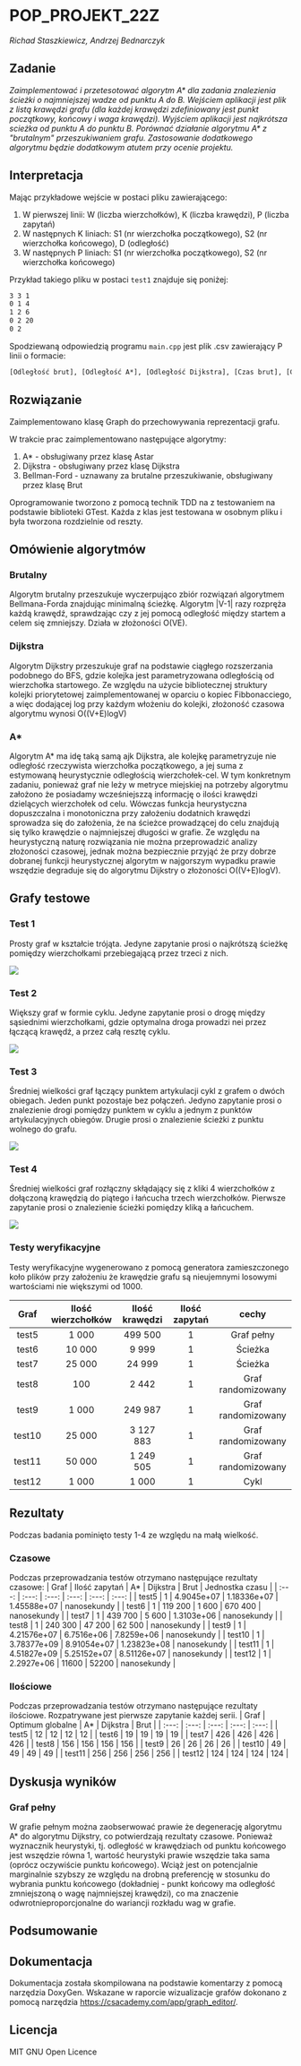 # POP_PROJEKT_22Z
_Richad Staszkiewicz, Andrzej Bednarczyk_

## Zadanie
_Zaimplementować i przetesotować algorytm A\* dla zadania znalezienia ścieżki o najmniejszej wadze od punktu A do B. Wejściem aplikacji jest plik z listą krawędzi grafu (dla każdej krawędzi zdefiniowany jest punkt początkowy, końcowy i waga krawędzi). Wyjściem aplikacji jest najkrótsza scieżka od punktu A do punktu B. Porównać działanie algorytmu A\* z "brutalnym" przeszukiwaniem grafu. Zastosowanie dodatkowego algorytmu będzie dodatkowym atutem przy ocenie projektu._

## Interpretacja
Mając przykładowe wejście w postaci pliku zawierającego:
1. W pierwszej linii: W (liczba wierzchołków), K (liczba krawędzi), P (liczba zapytań)
2. W następnych K liniach: S1 (nr wierzchołka początkowego), S2 (nr wierzchołka końcowego), D (odległość)
3. W następnych P liniach: S1 (nr wierzchołka początkowego), S2 (nr wierzchołka końcowego)

Przykład takiego pliku w postaci `test1` znajduje się poniżej:
```txt
3 3 1
0 1 4
1 2 6
0 2 20
0 2
```

Spodziewaną odpowiedzią programu `main.cpp` jest plik .csv zawierający P linii o formacie:
```txt
[Odległość brut], [Odległość A*], [Odległość Dijkstra], [Czas brut], [Czas A*], [Czas Dijkstra]
```

## Rozwiązanie
Zaimplementowano klasę Graph do przechowywania reprezentacji grafu.

W trakcie prac zaimplementowano następujące algorytmy:
1. A* - obsługiwany przez klasę Astar
2. Dijkstra - obsługiwany przez klasę Dijkstra
3. Bellman-Ford - uznawany za brutalne przeszukiwanie, obsługiwany przez klasę Brut

Oprogramowanie tworzono z pomocą technik TDD na z testowaniem na podstawie biblioteki GTest. Każda z klas jest testowana w osobnym pliku i była tworzona rozdzielnie od reszty.


## Omówienie algorytmów

### Brutalny
Algorytm brutalny przeszukuje wyczerpująco zbiór rozwiązań algorytmem Bellmana-Forda znajdując minimalną ścieżkę. Algorytm |V-1| razy rozpręża każdą krawędź, sprawdzając czy z jej pomocą odległość między startem a celem się zmniejszy. Działa w złożoności O(VE).

### Dijkstra
Algorytm Dijkstry przeszukuje graf na podstawie ciągłego rozszerzania podobnego do BFS, gdzie kolejka jest parametryzowana odległością od wierzchołka startowego. Ze względu na użycie bibliotecznej struktury kolejki priorytetowej zaimplementowanej w oparciu o kopiec Fibbonacciego, a więc dodającej log przy każdym włożeniu do kolejki, złożoność czasowa algorytmu wynosi O((V+E)logV)

### A*
Algorytm A* ma idę taką samą ajk Dijkstra, ale kolejkę parametryzuje nie odległość rzeczywista wierzchołka początkowego, a jej suma z estymowaną heurystycznie odległością wierzchołek-cel. W tym konkretnym zadaniu, ponieważ graf nie leży w metryce miejskiej na potrzeby algorytmu założono że posiadamy wcześniejszzą informację o ilości krawędzi dzielących wierzchołek od celu. Wówczas funkcja heurystyczna dopuszczalna i monotoniczna przy założeniu dodatnich krawędzi sprowadza się do założenia, że na ścieżce prowadzącej do celu znajdują się tylko krawędzie o najmniejszej długości w grafie. Ze względu na heurystyczną naturę rozwiązania nie można przeprowadzić analizy złożoności czasowej, jednak można bezpiecznie przyjąć że przy dobrze dobranej funkcji heurystycznej algorytm w najgorszym wypadku prawie wszędzie degraduje się do algorytmu Dijkstry o złożoności O((V+E)logV).

## Grafy testowe
### Test 1
Prosty graf w kształcie trójąta. Jedyne zapytanie prosi o najkrótszą ścieżkę pomiędzy wierzchołkami przebiegającą przez trzeci z nich.

![](raport_data/test1.png)

### Test 2
Większy graf w formie cyklu. Jedyne zapytanie prosi o drogę między sąsiednimi wierzchołkami, gdzie optymalna droga prowadzi nei przez łączącą krawędź, a przez całą resztę cyklu.

![](raport_data/test2.png)

### Test 3
Średniej wielkości graf łączący punktem artykulacji cykl z grafem o dwóch obiegach. Jeden punkt pozostaje bez połączeń. Jedyno zapytanie prosi o znalezienie drogi pomiędzy punktem w cyklu a jednym z punktów artykulacyjnych obiegów. Drugie prosi o znalezienie ścieżki z punktu wolnego do grafu.

![](raport_data/test3.png)

### Test 4
Średniej wielkości graf rozłączny skłądający się z kliki 4 wierzchołków z dołączoną krawędzią do piątego i łańcucha trzech wierzchołków. Pierwsze zapytanie prosi o znalezienie ścieżki pomiędzy kliką a łańcuchem.

![](raport_data/test4.png)

### Testy weryfikacyjne
Testy weryfikacyjne wygenerowano z pomocą generatora zamieszczonego koło plików przy założeniu że krawędzie grafu są nieujemnymi losowymi wartościami nie większymi od 1000.

| Graf | Ilość wierzchołków | Ilość krawędzi | Ilość zapytań | cechy |
| :---: | :---: | :---: | :---: |  :---: |
| test5 | 1 000 | 499 500 | 1 | Graf pełny |
| test6 | 10 000 | 9 999 | 1 | Ścieżka |
| test7 | 25 000 | 24 999 | 1 | Ścieżka |
| test8 | 100 | 2 442 | 1 | Graf randomizowany |
| test9 | 1 000 | 249 987 | 1 | Graf randomizowany |
| test10 | 25 000 | 3 127 883 | 1 | Graf randomizowany |
| test11 | 50 000 | 1 249 505 | 1 | Graf randomizowany |
| test12 | 1 000 | 1 000 | 1 | Cykl |

## Rezultaty

Podczas badania pominięto testy 1-4 ze względu na małą wielkość.

### Czasowe
Podczas przeprowadzania testów otrzymano następujące rezultaty czasowe:
| Graf | Ilość zapytań | A* | Dijkstra | Brut | Jednostka czasu |
| :---: | :---: | :---: | :---: | :---: | :---: |
| test5 | 1 | 4.9045e+07 | 1.18336e+07 | 1.45588e+07 | nanosekundy |
| test6 | 1 | 119 200 | 1 600 | 670 400 | nanosekundy |
| test7 | 1 | 439 700 | 5 600 | 1.3103e+06 | nanosekundy |
| test8 | 1 | 240 300 | 47 200 | 62 500 | nanosekundy |
| test9 | 1 | 4.21576e+07 | 6.7516e+06 | 7.8259e+06 | nanosekundy |
| test10 | 1 | 3.78377e+09 | 8.91054e+07 | 1.23823e+08 | nanosekundy |
| test11 | 1 | 4.51827e+09 | 5.25152e+07 | 8.51126e+07 | nanosekundy |
| test12 | 1 | 2.2927e+06 | 11600 | 52200 | nanosekundy |

### Ilościowe
Podczas przeprowadzania testów otrzymano następujące rezultaty ilościowe.
Rozpatrywane jest pierwsze zapytanie każdej serii.
| Graf | Optimum globalne | A* | Dijkstra | Brut |
| :---: | :---: | :---: | :---: | :---: |
| test5 | 12 | 12 | 12 | 12 |
| test6 | 19 | 19 | 19 | 19 |
| test7 | 426 | 426 | 426 | 426 |
| test8 | 156 | 156 | 156 | 156 |
| test9 | 26 | 26 | 26 | 26 |
| test10 | 49 | 49 | 49 | 49 |
| test11 | 256 | 256 | 256 | 256 |
| test12 | 124 | 124 | 124 | 124 | 


## Dyskusja wyników

### Graf pełny
W grafie pełnym można zaobserwować prawie że degenerację algorytmu A* do algorytmu Dijkstry, co potwierdzają rezultaty czasowe. Ponieważ wyznacznik heurystyki, tj. odległość w krawędziach od punktu końcowego jest wszędzie równa 1, wartość heurystyki prawie wszędzie taka sama (oprócz oczywiście punktu końcowego). Wciąż jest on potencjalnie marginalnie szybszy ze względu na drobną preferencję w stosunku do wybrania punktu końcowego (dokładniej - punkt końcowy ma odległość zmniejszoną o wagę najmniejszej krawędzi), co ma znaczenie odwrotnieproporcjonalne do wariancji rozkładu wag w grafie.

## Podsumowanie

## Dokumentacja
Dokumentacja została skompilowana na podstawie komentarzy z pomocą narzędzia DoxyGen. Wskazane w raporcie wizualizacje grafów dokonano z pomocą narzędzia https://csacademy.com/app/graph_editor/.

## Licencja
MIT GNU Open Licence
